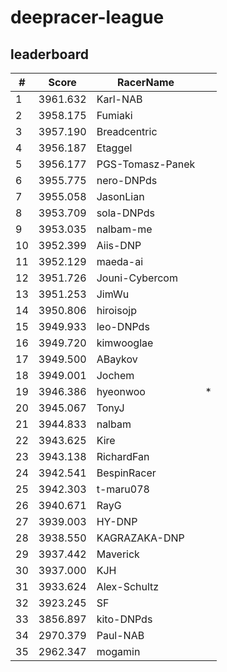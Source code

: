 # deepracer-league

## leaderboard

<!-- leaderboard -->
| # | Score | RacerName |   |
| - | ----- | --------- | - |
| 1 | 3961.632 | Karl-NAB | |
| 2 | 3958.175 | Fumiaki | |
| 3 | 3957.190 | Breadcentric | |
| 4 | 3956.187 | Etaggel | |
| 5 | 3956.177 | PGS-Tomasz-Panek | |
| 6 | 3955.775 | nero-DNPds | |
| 7 | 3955.058 | JasonLian | |
| 8 | 3953.709 | sola-DNPds | |
| 9 | 3953.035 | nalbam-me | |
| 10 | 3952.399 | Aiis-DNP | |
| 11 | 3952.129 | maeda-ai | |
| 12 | 3951.726 | Jouni-Cybercom | |
| 13 | 3951.253 | JimWu | |
| 14 | 3950.806 | hiroisojp | |
| 15 | 3949.933 | leo-DNPds | |
| 16 | 3949.720 | kimwooglae | |
| 17 | 3949.500 | ABaykov | |
| 18 | 3949.001 | Jochem | |
| 19 | 3946.386 | hyeonwoo | * |
| 20 | 3945.067 | TonyJ | |
| 21 | 3944.833 | nalbam | |
| 22 | 3943.625 | Kire | |
| 23 | 3943.138 | RichardFan | |
| 24 | 3942.541 | BespinRacer | |
| 25 | 3942.303 | t-maru078 | |
| 26 | 3940.671 | RayG | |
| 27 | 3939.003 | HY-DNP | |
| 28 | 3938.550 | KAGRAZAKA-DNP | |
| 29 | 3937.442 | Maverick | |
| 30 | 3937.000 | KJH | |
| 31 | 3933.624 | Alex-Schultz | |
| 32 | 3923.245 | SF | |
| 33 | 3856.897 | kito-DNPds | |
| 34 | 2970.379 | Paul-NAB | |
| 35 | 2962.347 | mogamin | |
